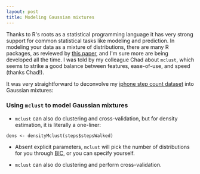 ```yaml
---
layout: post
title: Modeling Gaussian mixtures
---
```


Thanks to R's roots as a statistical programming language it has very strong support for common statistical tasks like modeling and prediction. In modeling your data as a mixture of distributions, there are many R packages, as reviewed by [this paper](https://www.ncbi.nlm.nih.gov/pmc/articles/PMC5096736/), and I'm sure more are being developed all the time. I was told by my colleague Chad about `mclust`, which seems to strike a good balance between features, ease-of-use, and speed (thanks Chad!).

It was very straightforward to deconvolve my [iphone step count dataset](https://github.com/ptvan/datasets/tree/master/iphone_health) into Gaussian mixtures:

### Using `mclust` to model Gaussian mixtures

- `mclust` can also do clustering and cross-validation, but for density estimation, it is literally a one-liner: 
```
dens <- densityMclust(steps$stepsWalked)
```
- Absent explicit parameters, `mclust` will pick the number of distributions for you through [BIC](https://en.wikipedia.org/wiki/Bayesian_information_criterion), or you can specify yourself. 

- `mclust` can also do clustering and perform cross-validation.
